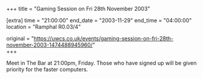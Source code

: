 +++
title = "Gaming Session on Fri 28th November 2003"

[extra]
time = "21:00:00"
end_date = "2003-11-29"
end_time = "04:00:00"
location = "Ramphal R0.03/4"

original = "https://uwcs.co.uk/events/gaming-session-on-fri-28th-november-2003-1474488945960/"    
+++

Meet in The Bar at 21:00pm, Friday. Those who have signed up will be given priority for the faster computers.


